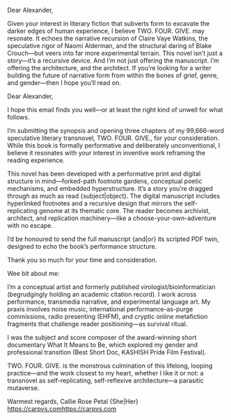 Dear Alexander, 

Given your interest in literary fiction that subverts form to excavate the darker edges of human experience, I believe TWO. FOUR. GIVE. may resonate. It echoes the narrative recursion of Claire Vaye Watkins, the speculative rigor of Naomi Alderman, and the structural daring of Blake Crouch—but veers into far more experimental terrain. This novel isn’t just a story—it’s a recursive device. And I’m not just offering the manuscript. I’m offering the architecture, and the architect. If you’re looking for a writer building the future of narrative form from within the bones of grief, genre, and gender—then I hope you’ll read on.






Dear Alexander,
  
I hope this email finds you well—or at least the right kind of unwell for what follows.
  
I’m submitting the synopsis and opening three chapters of my 99,666-word speculative literary transnovel, TWO. FOUR. GIVE., for your consideration. While this book is formally performative and deliberately unconventional, I believe it resonates with your interest in inventive work reframing the reading experience.
  
This novel has been developed with a performative print and digital structure in mind—forked-path footnote gardens, conceptual poetic mechanisms, and embedded hyperstructure. It’s a story you’re dragged through as much as read {subject|object}. The digital manuscript includes hyperlinked footnotes and a recursive design that mirrors the self-replicating genome at its thematic core. The reader becomes archivist, architect, and replication machinery—like a choose-your-own-adventure with no escape.
  
I’d be honoured to send the full manuscript {and|or} its scripted PDF twin, designed to echo the book’s performance structure.
  
Thank you so much for your time and consideration.
  
Wee bit about me:
  
I’m a conceptual artist and formerly published virologist/bioinformatician (begrudgingly holding an academic citation record). I work across performance, transmedia narrative, and experimental language art. My praxis involves noise music, international performance-as-purge commissions, radio presenting (EHFM), and cryptic online metafiction fragments that challenge reader positioning—as survival ritual.
  
I was the subject and score composer of the award-winning short documentary What It Means to Be, which explored my gender and professional transition (Best Short Doc, KASHISH Pride Film Festival).
  
TWO. FOUR. GIVE. is the monstrous culmination of this lifelong, looping practice—and the work closest to my heart, whether I like it or not: a transnovel as self-replicating, self-reflexive architecture—a parasitic mutaverse.
  
Warmest regards,
Callie Rose Petal
{She|Her}
https://carpvs.comhttps://carpvs.com